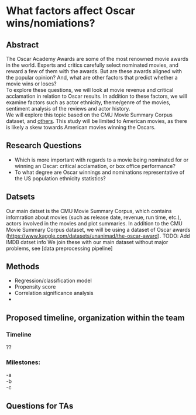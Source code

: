 # What factors affect Oscar wins/nomiations?

## Abstract
The Oscar Academy Awards are some of the most renowned movie awards in the world. Experts and critics carefully select nominated movies, and reward a few of them with the awards. But are these awards aligned with the popular opinion? And, what are other factors that predict whether a movie wins or loses?  
To explore these questions, we will look at movie revenue and critical acclamation in relation to Oscar results. In addition to these factors, we will examine factors such as actor ethnicity, theme/genre of the movies, sentiment analysis of the reviews and actor history.  
We will explore this topic based on the CMU Movie Summary Corpus dataset, and [others](#additional-datasets). This study will be limited to American movies, as there is likely a skew towards American movies winning the Oscars.

## Research Questions
- Which is more important with regards to a movie being nominated for or winning an Oscar: critical acclamation, or box office performance?
- To what degree are Oscar winnings and nominations representative of the US population ethnicity statistics?

## Datsets
Our main datset is the CMU Movie Summary Corpus, which contains infomration about movies (such as release date, revenue, run time, etc.), actors involved in the movies and plot summaries.
In addition to the CMU Movie Summary Corpus dataset, we will be using a dataset of Oscar awards (https://www.kaggle.com/datasets/unanimad/the-oscar-award).
TODO: Add IMDB datset info
We join these with our main dataset without major problems, see [data preprocessing pipeline]

## Methods
- Regression/classification model
- Propensity score
- Correlation significance analysis
-

## Proposed timeline, organization within the team
### Timeline
??

### Milestones:
-a  
-b  
-c  

## Questions for TAs
